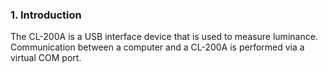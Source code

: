 ### 1. Introduction
The CL-200A is a USB interface device that is used to measure luminance. Communication between a computer and a CL-200A is performed via a virtual COM port.

